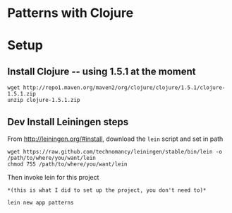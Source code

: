 # Patterns with Clojure

# Setup

## Install Clojure -- using 1.5.1 at the moment

	wget http://repo1.maven.org/maven2/org/clojure/clojure/1.5.1/clojure-1.5.1.zip
	unzip clojure-1.5.1.zip
	

## Dev Install Leiningen steps 


From http://leiningen.org/#install, download the `lein` script and set in path

	wget https://raw.github.com/technomancy/leiningen/stable/bin/lein -o /path/to/where/you/want/lein
	chmod 755 /path/to/where/you/want/lein

Then invoke lein for this project

	*(this is what I did to set up the project, you don't need to)*

	lein new app patterns


